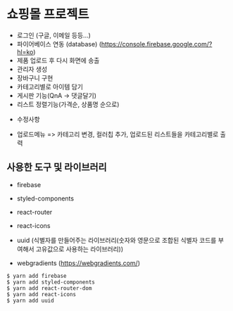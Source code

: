 # 쇼핑몰 프로젝트
- 로그인 (구글, 이메일 등등...)
- 파이어베이스 연동 (database) (https://console.firebase.google.com/?hl=ko)
- 제품 업로드 후 다시 화면에 송출
- 관리자 생성
- 장바구니 구현
- 카테고리별로 아이템 담기
- 게시판 기능(QnA -> 댓글달기)
- 리스트 정렬기능(가격순, 상품명 순으로)

* 수정사항
- 업로드메뉴 => 카테고리 변경, 컬러칩 추가, 업로드된 리스트들을 카테고리별로 출력

## 사용한 도구 및 라이브러리
- firebase
- styled-components
- react-router
- react-icons
- uuid (식별자를 만들어주는 라이브러리(숫자와 영문으로 조합된 식별자 코드를 부여해서 고유값으로 사용하는 라이브러리))

- webgradients (https://webgradients.com/)
```
$ yarn add firebase
$ yarn add styled-components
$ yarn add react-router-dom
$ yarn add react-icons
$ yarn add uuid 
```